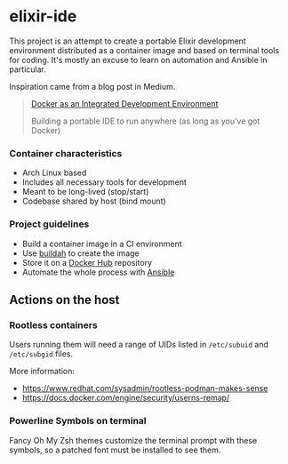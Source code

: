 # elixir-ide
This project is an attempt to create a portable Elixir development environment distributed as a container image and based on terminal tools for coding. It's mostly an excuse to learn on automation and Ansible in particular.

Inspiration came from a blog post in Medium.

> [Docker as an Integrated Development Environment](https://medium.com/@ls12styler/docker-as-an-integrated-development-environment-95bc9b01d2c1)
>
> Building a portable IDE to run anywhere (as long as you’ve got Docker)

### Container characteristics
- Arch Linux based
- Includes all necessary tools for development
- Meant to be long-lived (stop/start)
- Codebase shared by host (bind mount)

### Project guidelines
- Build a container image in a CI environment
- Use [buildah](https://github.com/containers/buildah) to create the image
- Store it on a [Docker Hub](https://hub.docker.com/) repository
- Automate the whole process with [Ansible](https://github.com/ansible/ansible)

## Actions on the host

### Rootless containers
Users running them will need a range of UIDs listed in `/etc/subuid` and `/etc/subgid` files.

More information:
- https://www.redhat.com/sysadmin/rootless-podman-makes-sense
- https://docs.docker.com/engine/security/userns-remap/

### Powerline Symbols on terminal
Fancy Oh My Zsh themes customize the terminal prompt with these symbols, so a patched font must be installed to see them.
